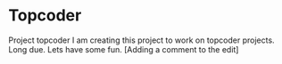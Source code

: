 # Topcoder
Project topcoder
I am creating this project to work on topcoder projects. Long due. Lets have some fun.
[Adding a comment to the edit]
